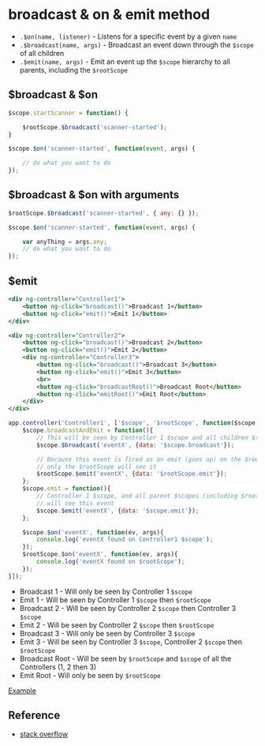 # broadcast & on & emit method

* `.$on(name, listener)` - Listens for a specific event by a given `name`
* `.$broadcast(name, args)` - Broadcast an event down through the `$scope` of all children
* `.$emit(name, args)` - Emit an event up the `$scope` hierarchy to all parents, including the `$rootScope`

## $broadcast & $on
```javascript
$scope.startScanner = function() {

    $rootScope.$broadcast('scanner-started');
}
```

```javascript
$scope.$on('scanner-started', function(event, args) {

    // do what you want to do
});
```

## $broadcast & $on with arguments
```javascript
$rootScope.$broadcast('scanner-started', { any: {} });
```

```javascript
$scope.$on('scanner-started', function(event, args) {

    var anyThing = args.any;
    // do what you want to do
});
```

## $emit

```xml
<div ng-controller="Controller1">
    <button ng-click="broadcast()">Broadcast 1</button>
    <button ng-click="emit()">Emit 1</button>
</div>

<div ng-controller="Controller2">
    <button ng-click="broadcast()">Broadcast 2</button>
    <button ng-click="emit()">Emit 2</button>
    <div ng-controller="Controller3">
        <button ng-click="broadcast()">Broadcast 3</button>
        <button ng-click="emit()">Emit 3</button>
        <br>
        <button ng-click="broadcastRoot()">Broadcast Root</button>
        <button ng-click="emitRoot()">Emit Root</button>
    </div>
</div>
```

```javascript
app.controller('Controller1', ['$scope', '$rootScope', function($scope, $rootScope){
    $scope.broadcastAndEmit = function(){
        // This will be seen by Controller 1 $scope and all children $scopes 
        $scope.$broadcast('eventX', {data: '$scope.broadcast'});

        // Because this event is fired as an emit (goes up) on the $rootScope,
        // only the $rootScope will see it
        $rootScope.$emit('eventX', {data: '$rootScope.emit'});
    };
    $scope.emit = function(){
        // Controller 1 $scope, and all parent $scopes (including $rootScope) 
        // will see this event
        $scope.$emit('eventX', {data: '$scope.emit'});
    };

    $scope.$on('eventX', function(ev, args){
        console.log('eventX found on Controller1 $scope');
    });
    $rootScope.$on('eventX', function(ev, args){
        console.log('eventX found on $rootScope');
    });
}]);
```

* Broadcast 1 - Will only be seen by Controller 1 `$scope`
* Emit 1 - Will be seen by Controller 1 `$scope` then `$rootScope`
* Broadcast 2 - Will be seen by Controller 2 `$scope` then Controller 3 `$scope`
* Emit 2 - Will be seen by Controller 2 `$scope` then `$rootScope`
* Broadcast 3 - Will only be seen by Controller 3 `$scope`
* Emit 3 - Will be seen by Controller 3 `$scope`, Controller 2 `$scope` then `$rootScope`
* Broadcast Root - Will be seen by `$rootScope` and `$scope` of all the Controllers (1, 2 then 3)
* Emit Root - Will only be seen by `$rootScope`

[Example](https://jsfiddle.net/th3uiguy/kjgj7Ldz/)

## Reference

* [stack overflow](http://stackoverflow.com/questions/19446755/on-and-broadcast-in-angular)